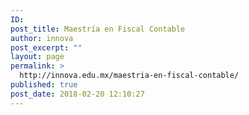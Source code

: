 ```yaml
---
ID: 
post_title: Maestría en Fiscal Contable
author: innova
post_excerpt: ""
layout: page
permalink: >
  http://innova.edu.mx/maestria-en-fiscal-contable/
published: true
post_date: 2018-02-20 12:10:27
---
```


